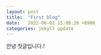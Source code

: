 ```yaml
---
layout: post
title:  "First blog"
date:   2022-06-01 15:08:28 +0900
categories: jekyll update
---
```

안녕 첫글입니다.!



[jekyll-docs]: https://jekyllrb.com/docs/home
[jekyll-gh]:   https://github.com/jekyll/jekyll
[jekyll-talk]: https://talk.jekyllrb.com/
